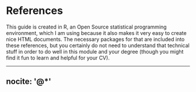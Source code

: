 # References

This guide is created in R, an Open Source statistical programming environment, which I am using because it also makes it very easy to create nice HTML documents. The necessary packages for that are included into these references, but you certainly do not need to understand that technical stuff in order to do well in this module and your degree (though you might find it fun to learn and helpful for your CV).

---
nocite: '@*'
---

<div id="refs"></div>
